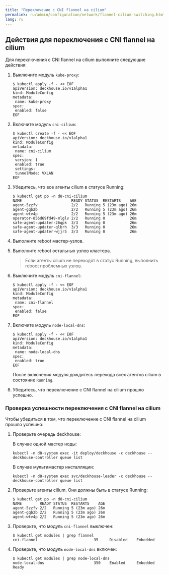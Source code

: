```yaml
---
title: "Переключение с CNI flannel на cilium"
permalink: ru/admin/configuration/network/flannel-cilium-switching.html
lang: ru
---
```


## Действия для переключения с CNI flannel на cilium

Для переключения с CNI flannel на cilium выполните следующие действия:

1. Выключите модуль `kube-proxy`:

   ```shell
   $ kubectl apply -f - << EOF
   apiVersion: deckhouse.io/v1alpha1
   kind: ModuleConfig
   metadata:
    name: kube-proxy
   spec:
    enabled: false
   EOF
   ```

1. Включите модуль `cni-cilium`:

   ```shell
   $ kubectl create -f - << EOF
   apiVersion: deckhouse.io/v1alpha1
   kind: ModuleConfig
   metadata:
    name: cni-cilium
   spec:
    version: 1
    enabled: true
    settings:
    tunnelMode: VXLAN
   EOF
   ```

1. Убедитесь, что все агенты cilium в статусе Running:

   ```shell
   $ kubectl get po -n d8-cni-cilium
   NAME                      READY STATUS  RESTARTS    AGE
   agent-5zzfv               2/2   Running 5 (23m ago) 26m
   agent-gqb2b               2/2   Running 5 (23m ago) 26m
   agent-wtv4p               2/2   Running 5 (23m ago) 26m
   operator-856d69fd49-mlglv 2/2   Running 0           26m
   safe-agent-updater-26qpk  3/3   Running 0           26m
   safe-agent-updater-qlbrh  3/3   Running 0           26m
   safe-agent-updater-wjjr5  3/3   Running 0           26m
   ```

1. Выполните reboot мастер-узлов.

1. Выполните reboot остальных узлов кластера.

   > Если агенты cilium не переходят в статус Running, выполнить reboot проблемных узлов.

1. Выключите модуль `cni-flannel`:

   ```shell
   $ kubectl apply -f - << EOF
   apiVersion: deckhouse.io/v1alpha1
   kind: ModuleConfig
   metadata:
    name: cni-flannel
   spec:
    enabled: false
   EOF
   ```

1. Включите модуль `node-local-dns`:

   ```shell
   $ kubectl apply -f - << EOF
   apiVersion: deckhouse.io/v1alpha1
   kind: ModuleConfig
   metadata:
    name: node-local-dns
   spec:
    enabled: true
   EOF
   ```

   После включения модуля дождитесь перехода всех агентов cilium в состояние `Running`.

1. Убедитесь, что переключение с CNI flannel на cilium прошло успешно.

### Проверка успешности переключения с CNI flannel на cilium

Чтобы убедиться в том, что переключение с CNI flannel на cilium прошло успешно:

1. Проверьте очередь deckhouse:

   В случае одной мастер ноды:

   ```shell
   kubectl -n d8-system exec -it deploy/deckhouse -c deckhouse -- deckhouse-controller queue list
   ```

   В случае мультимастер инсталляции:

   ```shell
   kubectl -n d8-system exec svc/deckhouse-leader -c deckhouse -- deckhouse-controller queue list
   ```

2. Проверьте агенты cilium. Они должны быть в статусе Running:

   ```shell
   $ kubectl get po -n d8-cni-cilium
   NAME        READY STATUS  RESTARTS    AGE
   agent-5zzfv 2/2   Running 5 (23m ago) 26m
   agent-gqb2b 2/2   Running 5 (23m ago) 26m
   agent-wtv4p 2/2   Running 5 (23m ago) 26m
   ```

3. Проверьте, что модуль `cni-flannel` выключен:

   ```shell
   $ kubectl get modules | grep flannel
   cni-flannel                         35     Disabled    Embedded
   ```

4. Проверьте, что модуль `node-local-dns` включен:

   ```shell
   $ kubectl get modules | grep node-local-dns
   node-local-dns                      350    Enabled     Embedded     Ready
   ```
